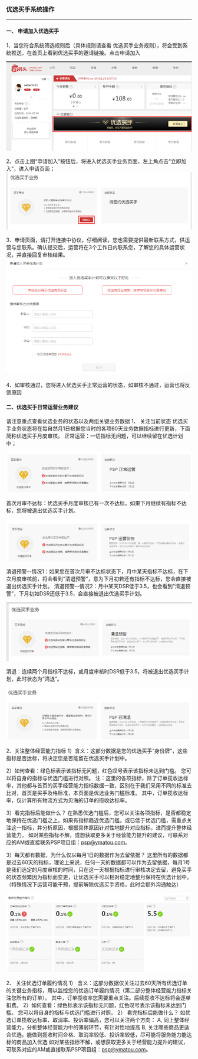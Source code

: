 
### 优选买手系统操作
---

#### 一、 申请加入优选买手
1、当您符合系统筛选规则后（具体规则请查看 优选买手业务规则），将会受到系统推送，在首页上看到优选买手的邀请链接。点击申请加入

![](/pspseller/images/pspapply-1.png)

2、点击上图“申请加入”按钮后，将进入优选买手业务页面，左上角点击“立即加入”，进入申请页面；
![](/pspseller/images/pspapply-2.png)


3、申请页面，请打开连接中协议，仔细阅读，您也需要提供最新联系方式，供运营与您联系。确认提交后，运营将在3个工作日内联系您，了解您的具体运营状况，并直接回复审核结果。
![](/pspseller/images/pspapply-3.png)


4、如审核通过，您将进入优选买手正常运营的状态，如审核不通过，运营也将反馈原因
 
#### 二、优选买手日常运营业务建议
请注意重点查看优选业务的状态以及两组关键业务数据
1、  关注当前状态
优选买手业务状态将在每自然月1日根据您当时的各项60天业务数据指标进行更新，下面简称优选买手月度审核。
正常运营：一切指标无问题，可以继续留在优选计划中；

![](/pspseller/images/pspoper-1.png)

首次月审不达标：优选买手月度审核已有一次不达标，如果下月继续有指标不达标，您将被退出优选买手计划。

![](/pspseller/images/pspoper-2.png)

 
清退预警--情况1：如果您在首次月审不达标状态下，月中某天指标不达标，在下次月度审核前，将会看到“清退预警”，意为下月初若还有指标不达标，您会直接被退出优选买手计划。
清退预警--情况2：月中某天DSR低于3.5，也会看到“清退预警”，下月初如DSR还低于3.5，会直接被退出优选买手计划。

![](/pspseller/images/pspoper-3.png)


清退：连续两个月指标不达标，或月度审核时DSR低于3.5，将被退出优选买手计划，此时状态为“清退”。

![](/pspseller/images/pspoper-4.png)



2、关注整体经营能力指标
1）含义：这部分数据是您的优选买手“身份牌”，这些指标是否达标，将决定您是否能留在优选买手计划中。
 
2）如何查看：绿色标表示该指标无问题，红色叹号表示该指标未达到门槛。
您可以将自身的指标与优选门槛进行对照。
注：这里的各项指标，除了订单揽收达标率，其他都与首页的买手经营能力指标数据一致，区别在于我们采用不同的标准去比对，首页是买手及格标准，本页面是优选业务门槛标准。
其中，订单揽收达标率，仅计算所有物流方式为贝海的订单的揽收达标率。
 
3）看完指标后能做什么？
在熟悉优选门槛后，您可以关注各项指标，是否都稳定地保持在优选门槛之上，如果有指标趋近优选门槛，或已低于优选门槛，需重点关注这一指标，并分析原因，根据具体原因针对性地提升对应指标，进而提升整体经营能力。
如对某些指标不解，或想获取更多关于经营能力提升的建议，可联系对应的AM或直接联系PSP项目组：psp@ymatou.com。
 
3）每天都有数据，为什么仅以每月1日的数据作为去留依据？
这里所有的数据都是过去60天的指标，理论上来说，任何一天的数据都可以作为去留依据，每月1号是我们选定的月度审核的时间，只在这一天根据指标进行审核决定去留，避免买手的状态频繁因为指标而变更，让优选买手可以相对稳定地整月保持在优选计划中。（特殊情况下运营可能干预，提前解除优选买手资格，此时会额外沟通触达）

![](/pspseller/images/pspoper-5.png)





2、  关注优选订单履约情况
1）  含义：这部分数据仅关注过去60天所有优选订单的关键业务指标，用以监控您的优选订单履约情况（第二部分整体经营能力指标关注您所有的订单）。
其中，订单揽收率您需要重点关注。后续揽收不达标将会逐单扣费。
2）如何查看：绿色标表示该指标无问题，红色叹号表示该指标未达到门槛。
您可以将自身的指标与优选门槛进行对照。
2）  看完指标后能做什么？
如优选订单揽收达标率、取消率、投诉率偏高，您可以关注两个方向：
A, 同上整体经营能力，分析整体经营能力中的薄弱环节，有针对性地提高
B, 关注哪些商品更适合优选，能做到揽收时间合格、取消率较低、投诉率较低，尽可能将服务能力能达标的商品加入优选
如对某些指标不解，或想获取更多关于经营能力提升的建议，可联系对应的AM或直接联系PSP项目组：psp@ymatou.com。
 
 